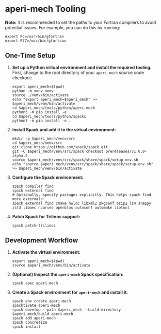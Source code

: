 # aperi-mech Tooling

**Note:** It is recommended to set the paths to your Fortran compilers to avoid potential issues. For example, you can do this by running:

```shell
export FC=/usr/bin/gfortran
export F77=/usr/bin/gfortran
```

## One-Time Setup

1. **Set up a Python virtual environment and install the required tooling.**
   First, change to the root directory of your `aperi-mech` source code checkout:

   ```shell
   export aperi_mech=$(pwd)
   python -m venv venv
   source ./venv/bin/activate
   echo "export aperi_mech=$aperi_mech" >> $aperi_mech/venv/bin/activate
   cd $aperi_mech/tools/python/aperi-mech
   python3 -m pip install -e .
   cd $aperi_mech/tools/python/spackx
   python3 -m pip install -e .
   ```

2. **Install Spack and add it to the virtual environment:**

   ```shell
   mkdir -p $aperi_mech/venv/src
   cd $aperi_mech/venv/src
   git clone https://github.com/spack/spack.git
   git -C $aperi_mech/venv/src/spack checkout prereleases/v1.0.0-alpha.4
   source $aperi_mech/venv/src/spack/share/spack/setup-env.sh
   echo "source $aperi_mech/venv/src/spack/share/spack/setup-env.sh" >> $aperi_mech/venv/bin/activate
   ```

3. **Configure the Spack environment:**

   ```shell
   spack compiler find
   spack external find
   # Optionally, specify packages explicitly. This helps spack find more externals:
   spack external find cmake hwloc libxml2 pkgconf bzip2 lz4 snappy zstd libaec ncurses openblas autoconf automake libtool
   ```

4. **Patch Spack for Trilinos support:**

   ```shell
   spack patch-trilinos
   ```

## Development Workflow

1. **Activate the virtual environment:**

   ```shell
   export aperi_mech=$(pwd)
   source $aperi_mech/venv/bin/activate
   ```

2. **(Optional) Inspect the `aperi-mech` Spack specification:**

   ```shell
   spack spec aperi-mech
   ```

3. **Create a Spack environment for `aperi-mech` and install it:**

   ```shell
   spack env create aperi-mech
   spacktivate aperi-mech
   spack develop --path $aperi_mech --build-directory $aperi_mech/build aperi-mech
   spack add aperi-mech
   spack concretize
   spack install
   ```
